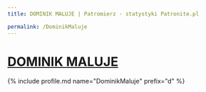 ```yaml
---
title: DOMINIK MALUJE | Patromierz - statystyki Patronite.pl

permalink: /DominikMaluje
---
```


# [DOMINIK MALUJE](https://patronite.pl/DominikMaluje)

{% include profile.md name="DominikMaluje" prefix="d" %}
